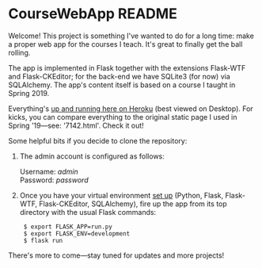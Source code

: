 # CourseWebApp README

Welcome!  This project is something I've wanted to do for a long time: make a proper web app for the courses I teach.  It's great to finally get the ball rolling.

The app is implemented in Flask together with the extensions Flask-WTF and Flask-CKEditor; for the back-end we have SQLite3 (for now) via SQLAlchemy.  The app's content itself is based on a course I taught in Spring 2019.

Everything's [up and running here on Heroku](https://coursewebapp.herokuapp.com/) (best viewed on Desktop).  For kicks, you can compare everything to the original static page I used in Spring '19—see: '7142.html'.  Check it out!

Some helpful bits if you decide to clone the repository:

  1) The admin account is configured as follows:
  
        Username: *admin*  
        Password: *password*
  
  2) Once you have your virtual environment [set up](https://flask.palletsprojects.com/en/2.0.x/installation/) (Python, Flask, Flask-WTF, Flask-CKEditor, SQLAlchemy), fire up the app from its top directory with the usual Flask commands:
  
          $ export FLASK_APP=run.py
          $ export FLASK_ENV=development
          $ flask run
          
There's more to come—stay tuned for updates and more projects!
